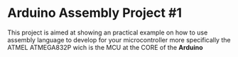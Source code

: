 # Arduino Assembly Project #1

This project is aimed at showing an practical example on how to use assembly language to develop for your microcontroller more specifically the ATMEL ATMEGA832P wich is the MCU at the CORE of the **Arduino**
